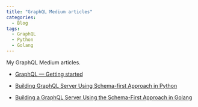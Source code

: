 ```yaml
---
title: "GraphQL Medium articles"
categories:
  - Blog
tags:
  - GraphQL
  - Python
  - Golang
---
```



My GraphQL Medium articles.

- [GraphQL — Getting started](https://faun.pub/graphql-getting-started-5ff8d19330ae)

- [Building GraphQL Server Using Schema-first Approach in Python](https://betterprogramming.pub/building-graphql-server-using-schema-first-approach-in-python-68aeee38bcc3)

- [Building a GraphQL Server Using the Schema-First Approach in Golang](https://betterprogramming.pub/building-a-graphql-server-using-the-schema-first-approach-in-golang-a8da71d7e5b7)
